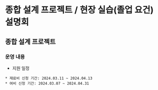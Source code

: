 # 종합 설계 프로젝트 / 현장 실습(졸업 요건) 설명회

 ## 종합 설계 프로젝트
 
  ### 운영 내용
   
   - 지원 일정
       
    * 재료비 신청 기간: 2024.03.11 ~ 2024.04.13
    * 여비 신청 기간: 2024.03.07 ~ 2024.04.31

     
